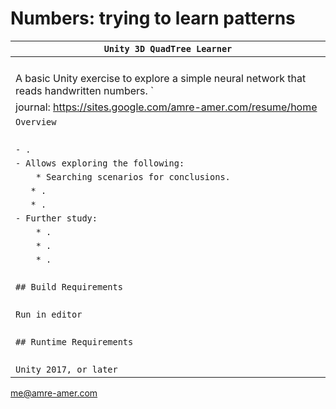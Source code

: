 # Numbers:  trying to learn patterns

| `Unity 3D QuadTree Learner`             |
| ------------------------------------------------------------ |
| ` `                                                          |
| A basic Unity exercise to explore a simple neural network that reads handwritten numbers. ` |
| journal: https://sites.google.com/amre-amer.com/resume/home      |
| `Overview`                                                   |
| ` `                                                          |
| `- . `                     |
| `- Allows exploring the following:`                            |
| `    * Searching scenarios for conclusions.`           |
| `    * . `|
| `    * . `|
| `- Further study:`                                           |
| `    * .`                        |
| `    * .`                                             |
| `    * .`                                           |
| ` `                                                          |
| `## Build Requirements`                                      |
| ` `                                                          |
| `Run in editor`                                              |
| ` `                                                          |
| `## Runtime Requirements`                                    |
| ` `                                                          |
| `Unity 2017, or later`                                       |

me@amre-amer.com

